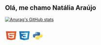 <h2> Olá, me chamo Natália Araújo </h2>

[![Anurag's GitHub stats](https://github-readme-stats.vercel.app/api?username=nataliarauj&theme=omni)](https://github.com/nataliarauj/github-readme-stats)


<div style="display: inline_block"><br>

  <img align="center" alt="HTML" height="30" width="40" src="https://raw.githubusercontent.com/devicons/devicon/master/icons/html5/html5-original.svg">
  <img align="center" alt="CSS" height="30" width="40" src="https://raw.githubusercontent.com/devicons/devicon/master/icons/css3/css3-original.svg">
  <img align="center" alt="Python" height="30" width="40" src="https://raw.githubusercontent.com/devicons/devicon/master/icons/python/python-original.svg">
</div>
